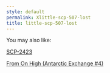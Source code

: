 ```yaml
---
style: default
permalink: Xlittle-scp-507-lost
title: little-scp-507-lost
---
```

You may also like:

[SCP-2423](http://scp-wiki.net/scp-2423)

[From On High (Antarctic Exchange #4)](http://scp-wiki.net/from-on-high)
